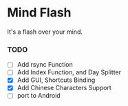 # Mind Flash

It's a flash over your mind.

### TODO

- [ ] Add rsync Function
- [ ] Add Index Function, and Day Splitter
- [x] Add GUI, Shortcuts Binding
- [x] Add Chinese Characters Support
- [ ] port to Android